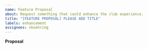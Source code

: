 ```yaml
---
name: Feature Proposal
about: Request something that could enhance the club experience.
title: "[FEATURE PROPOSAL] PLEASE ADD TITLE"
labels: enhancement
assignees: nkoehring
---
```


<!-- You want to make the club experience better or have an idea how? -->

**Proposal**
<!-- Please try to describe the proposal as detailed as possible. -->


